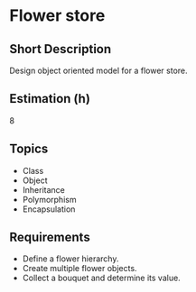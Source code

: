 # Flower store

## Short Description

Design object oriented model for a flower store.

## Estimation (h)

8

## Topics

* Class
* Object
* Inheritance
* Polymorphism
* Encapsulation

## Requirements

* Define a flower hierarchy.
* Create multiple flower objects.
* Collect a bouquet and determine its value.
